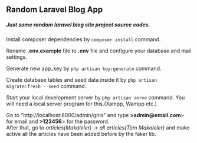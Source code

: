 <h2>Random Laravel Blog App</h2>
<h5>Just some random laravel blog site project source codes.</h5>
<p>Install composer dependencies by <code>composer install</code> command.</p>
<p>Rename <b>.env.example</b> file to <b>.env</b> file and configure your database and mail settings.</p>
<p>Generate new app_key by <code>php artisan key:generate</code> command.</p>
<p>Create database tables and seed data inside it by <code>php artisan migrate:fresh --seed</code> command.</p>
<p>Start your local development server by <code>php artisan serve</code> command. You will need a local server program for this.(Xampp, Wampp etc.)</p>
</p>
    Go to "http://localhost:8000/admin/giris" and type <b>>admin@email.com</b>> for email and <b>>123456</b>> for the password.<br>
    After that, go to <i>articles(Makaleler)</i> -> <i>all articles(Tüm Makaleler)</i> and make active all the articles have been added before by the faker lib.
</p>
